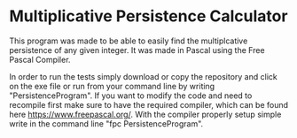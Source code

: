 # Multiplicative Persistence Calculator

This program was made to be able to easily find the multiplcative
persistence of any given integer. It was made in Pascal using the Free Pascal
Compiler.

In order to run the tests simply download or copy the repository
and click on the exe file or run from your command line by writing "PersistenceProgram".
If you want to modify the code and need to recompile first make sure to have the
required compiler, which can be found here https://www.freepascal.org/.
With the compiler properly setup simple write in the command line "fpc PersistenceProgram". 
